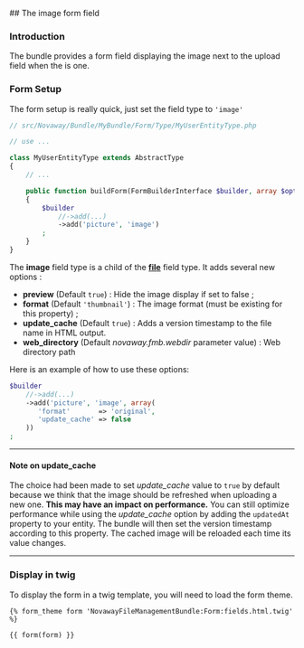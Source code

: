 ## The image form field

### Introduction

The bundle provides a form field displaying the image next to the upload field when the is one.

### Form Setup

The form setup is really quick, just set the field type to ```'image'```

``` php
// src/Novaway/Bundle/MyBundle/Form/Type/MyUserEntityType.php

// use ...

class MyUserEntityType extends AbstractType
{
    // ...

    public function buildForm(FormBuilderInterface $builder, array $options)
    {
        $builder
            //->add(...)
            ->add('picture', 'image')
        ;
    }
}
```

The **image** field type is a child of the **[file](http://symfony.com/doc/current/reference/forms/types/file.html)** field type.
It adds several new options :
 + **preview** (Default ```true```) : Hide the image display if set to false ;
 + **format** (Default ```'thumbnail'```) : The image format (must be existing for this property) ;
 + **update_cache** (Default ```true```) : Adds a version timestamp to the file name in HTML output.
 + **web_directory** (Default _novaway.fmb.webdir_ parameter value) : Web directory path
 
 Here is an example of how to use these options:
 ``` php
 $builder
     //->add(...)
     ->add('picture', 'image', array(
        'format'       => 'original',
        'update_cache' => false
     ))
 ;
 ```

---

#### Note on update_cache ####
The choice had been made to set *update_cache* value to ```true``` by default because we think that the image should be refreshed when uploading a new one.
**This may have an impact on performance.**
You can still optimize performance while using the *update_cache* option by adding the ```updatedAt``` property to your entity.
The bundle will then set the version timestamp according to this property. The cached image will be reloaded each time its value changes.

---

### Display in twig ###

To display the form in a twig template, you will need to load the form theme.

```
{% form_theme form 'NovawayFileManagementBundle:Form:fields.html.twig' %}

{{ form(form) }}
```


